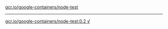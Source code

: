 [gcr.io/google-containers/node-test](https://hub.docker.com/r/anjia0532/node-test/tags/) 

----
[gcr.io/google-containers/node-test:0.2 √](https://hub.docker.com/r/anjia0532/google-containers.node-test/tags/)

